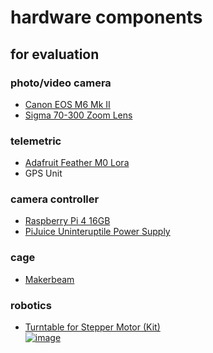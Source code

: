 # hardware components

## for evaluation

### photo/video camera
* [Canon EOS M6 Mk II](https://de.canon.ch/cameras/eos-m6-mark-ii/)
* [Sigma 70-300 Zoom Lens](https://www.amazon.de/Sigma-70-300-Makro-Objektiv-Filtergewinde-Objektivbajonett/dp/B000AM7CJ0)

### telemetric
* [Adafruit Feather M0 Lora](https://www.adafruit.com/product/3178)
* GPS Unit

### camera controller
* [Raspberry Pi 4 16GB](https://www.pi-shop.ch/raspberry-pi-compute-module-4-and-io-board-4gb-16gb-emmc-wireless)
* [PiJuice Uninteruptile Power Supply](https://uk.pi-supply.com/products/pijuice-standard?lang=de)

### cage
* [Makerbeam](https://www.makerbeam.com/)

### robotics
* [Turntable for Stepper Motor (Kit) <br>![image](https://user-images.githubusercontent.com/16016898/112514933-1a40d780-8d96-11eb-92b2-a48fa077ab17.jpeg)](https://www.tindie.com/products/fluxgarage/turntable-for-stepper-motor-kit/)
